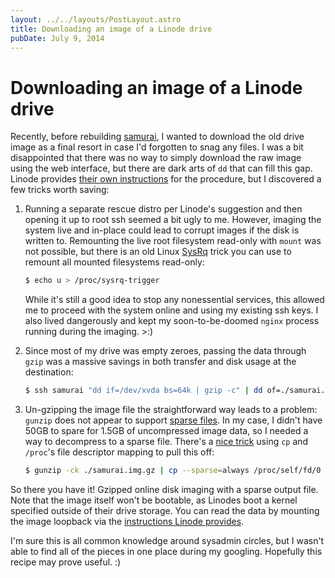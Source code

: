 ```yaml
---
layout: ../../layouts/PostLayout.astro
title: Downloading an image of a Linode drive
pubDate: July 9, 2014
---
```


# Downloading an image of a Linode drive

Recently, before rebuilding [samurai](http://samurai.chromakode.com), I wanted to download the old drive image as a final resort in case I'd forgotten to snag any files. I was a bit disappointed that there was no way to simply download the raw image using the web interface, but there are dark arts of `dd` that can fill this gap. Linode provides [their own instructions][1] for the procedure, but I discovered a few tricks worth saving:

[1]: https://library.linode.com/migration/ssh-copy

1.  Running a separate rescue distro per Linode's suggestion and then opening it up to root ssh seemed a bit ugly to me. However, imaging the system live and in-place could lead to corrupt images if the disk is written to. Remounting the live root filesystem read-only with `mount` was not possible, but there is an old Linux [SysRq](https://www.kernel.org/doc/Documentation/sysrq.txt) trick you can use to remount all mounted filesystems read-only:

    ```sh
    $ echo u > /proc/sysrq-trigger
    ```

    While it's still a good idea to stop any nonessential services, this allowed me to proceed with the system online and using my existing ssh keys. I also lived dangerously and kept my soon-to-be-doomed `nginx` process running during the imaging. >:)

2.  Since most of my drive was empty zeroes, passing the data through `gzip` was a massive savings in both transfer and disk usage at the destination:

    ```sh
    $ ssh samurai "dd if=/dev/xvda bs=64k | gzip -c" | dd of=./samurai.img.gz
    ```

3.  Un-gzipping the image file the straightforward way leads to a problem: `gunzip` does not appear to support [sparse files](http://en.wikipedia.org/wiki/Sparse_file). In my case, I didn't have 50GB to spare for 1.5GB of uncompressed image data, so I needed a way to decompress to a sparse file. There's a [nice trick](http://unix.stackexchange.com/a/50481) using `cp` and `/proc`'s file descriptor mapping to pull this off:

    ```sh
    $ gunzip -ck ./samurai.img.gz | cp --sparse=always /proc/self/fd/0 samurai.img
    ```

So there you have it! Gzipped online disk imaging with a sparse output file. Note that the image itself won't be bootable, as Linodes boot a kernel specified outside of their drive storage. You can read the data by mounting the image loopback via the [instructions Linode provides](https://library.linode.com/migration/ssh-copy#sph_verifying-the-disk-image).

I'm sure this is all common knowledge around sysadmin circles, but I wasn't able to find all of the pieces in one place during my googling. Hopefully this recipe may prove useful. :)
